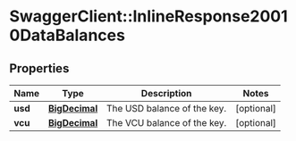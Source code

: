 # SwaggerClient::InlineResponse20010DataBalances

## Properties
Name | Type | Description | Notes
------------ | ------------- | ------------- | -------------
**usd** | [**BigDecimal**](BigDecimal.md) | The USD balance of the key. | [optional] 
**vcu** | [**BigDecimal**](BigDecimal.md) | The VCU balance of the key. | [optional] 

